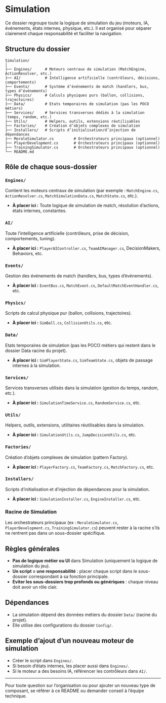 # Simulation

Ce dossier regroupe toute la logique de simulation du jeu (moteurs, IA, événements, états internes, physique, etc.). Il est organisé pour séparer clairement chaque responsabilité et faciliter la navigation.

## Structure du dossier

```
Simulation/
│
├── Engines/      # Moteurs centraux de simulation (MatchEngine, ActionResolver, etc.)
├── AI/           # Intelligence artificielle (contrôleurs, décisions, comportements)
├── Events/       # Système d’événements de match (handlers, bus, types d’événements)
├── Physics/      # Calculs physiques purs (ballon, collisions, trajectoires)
├── Data/         # Etats temporaires de simulation (pas les POCO métiers)
├── Services/     # Services transverses dédiés à la simulation (temps, random, etc.)
├── Utils/        # Helpers, outils, extensions réutilisables
├── Factories/    # Création d’objets complexes de simulation
├── Installers/   # Scripts d’initialisation/d’injection de dépendances
├── MoraleSimulator.cs         # Orchestrateurs principaux (optionnel)
├── PlayerDevelopment.cs       # Orchestrateurs principaux (optionnel)
├── TrainingSimulator.cs       # Orchestrateurs principaux (optionnel)
└── README.md
```

## Rôle de chaque sous-dossier

### `Engines/`
Contient les moteurs centraux de simulation (par exemple : `MatchEngine.cs`, `ActionResolver.cs`, `MatchSimulationData.cs`, `MatchState.cs`, etc.).
- **À placer ici :** Toute logique de simulation de match, résolution d’actions, états internes, constantes.

### `AI/`
Toute l’intelligence artificielle (contrôleurs, prise de décision, comportements, tuning).
- **À placer ici :** `PlayerAIController.cs`, `TeamAIManager.cs`, DecisionMakers, Behaviors, etc.

### `Events/`
Gestion des événements de match (handlers, bus, types d’événements).
- **À placer ici :** `EventBus.cs`, `MatchEvent.cs`, `DefaultMatchEventHandler.cs`, etc.

### `Physics/`
Scripts de calcul physique pur (ballon, collisions, trajectoires).
- **À placer ici :** `SimBall.cs`, `CollisionUtils.cs`, etc.

### `Data/`
Etats temporaires de simulation (pas les POCO métiers qui restent dans le dossier Data racine du projet).
- **À placer ici :** `SimPlayerState.cs`, `SimTeamState.cs`, objets de passage internes à la simulation.

### `Services/`
Services transverses utilisés dans la simulation (gestion du temps, random, etc.).
- **À placer ici :** `SimulationTimeService.cs`, `RandomService.cs`, etc.

### `Utils/`
Helpers, outils, extensions, utilitaires réutilisables dans la simulation.
- **À placer ici :** `SimulationUtils.cs`, `JumpDecisionUtils.cs`, etc.

### `Factories/`
Création d’objets complexes de simulation (pattern Factory).
- **À placer ici :** `PlayerFactory.cs`, `TeamFactory.cs`, `MatchFactory.cs`, etc.

### `Installers/`
Scripts d’initialisation et d’injection de dépendances pour la simulation.
- **À placer ici :** `SimulationInstaller.cs`, `EngineInstaller.cs`, etc.

### Racine de Simulation
Les orchestrateurs principaux (ex : `MoraleSimulator.cs`, `PlayerDevelopment.cs`, `TrainingSimulator.cs`) peuvent rester à la racine s’ils ne rentrent pas dans un sous-dossier spécifique.

## Règles générales
- **Pas de logique métier ou UI** dans Simulation (uniquement la logique de simulation du jeu).
- **Un script = une responsabilité** : placer chaque script dans le sous-dossier correspondant à sa fonction principale.
- **Eviter les sous-dossiers trop profonds ou génériques** : chaque niveau doit avoir un rôle clair.

## Dépendances
- La simulation dépend des données métiers du dossier `Data/` (racine du projet).
- Elle utilise des configurations du dossier `Config/`.

## Exemple d’ajout d’un nouveau moteur de simulation
- Créer le script dans `Engines/`.
- Si besoin d’états internes, les placer aussi dans `Engines/`.
- Si le moteur a des besoins IA, référencer les contrôleurs dans `AI/`.

---

Pour toute question sur l’organisation ou pour ajouter un nouveau type de composant, se référer à ce README ou demander conseil à l’équipe technique.
